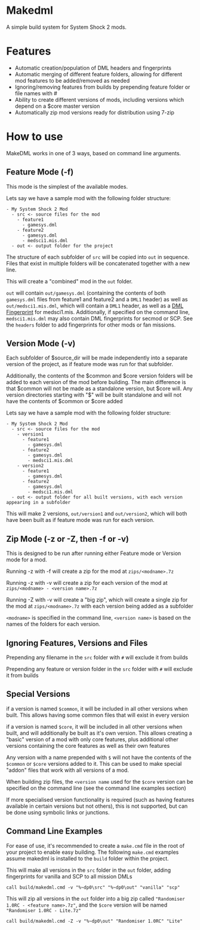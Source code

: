# Makedml
A simple build system for System Shock 2 mods.

# Features

- Automatic creation/population of DML headers and fingerprints
- Automatic merging of different feature folders, allowing for different mod features to be added/removed as needed
- Ignoring/removing features from builds by prepending feature folder or file names with #
- Ability to create different versions of mods, including versions which depend on a $core master version
- Automatically zip mod versions ready for distribution using 7-zip

# How to use

MakeDML works in one of 3 ways, based on command line arguments.

## Feature Mode (-f)

This mode is the simplest of the available modes.

Lets say we have a sample mod with the following folder structure:

```
- My System Shock 2 Mod
  - src <- source files for the mod
    - feature1
      - gamesys.dml
    - feature2
      - gamesys.dml
      - medsci1.mis.dml
  - out <- output folder for the project
```

The structure of each subfolder of ```src``` will be copied into ```out``` in sequence.
Files that exist in multiple folders will be concatenated together with a new line.

This will create a "combined" mod in the ```out``` folder.

```out``` will contain ```out/gamesys.dml``` (containing the contents of both ```gamesys.dml``` files from feature1 and feature2 and a ```DML1``` header)
as well as ```out/medsci1.mis.dml```, which will contain a ```DML1``` header, as well as a [DML Fingerprint](https://www.systemshock.org/index.php?topic=6821.0) for medsci1.mis.
Additionally, if specified on the command line, ```medsci1.mis.dml``` may also contain DML fingerprints for secmod or SCP.
See the ```headers``` folder to add fingerprints for other mods or fan missions.

## Version Mode (-v)

Each subfolder of $source_dir will be made independently into a separate version of the project,
as if feature mode was run for that subfolder.

Additionally, the contents of the $common and $core version folders will be added to each version of the mod before building.
The main difference is that $common will not be made as a standalone version, but $core will.
Any version directories starting with "$" will be built standalone and will not have the contents of $common or $core added

Lets say we have a sample mod with the following folder structure:

```
- My System Shock 2 Mod
  - src <- source files for the mod
    - version1
      - feature1
        - gamesys.dml
      - feature2
        - gamesys.dml
        - medsci1.mis.dml
    - version2
      - feature1
        - gamesys.dml
      - feature2
        - gamesys.dml
        - medsci1.mis.dml
  - out <- output folder for all built versions, with each version appearing in a subfolder
```

This will make 2 versions, ```out/version1``` and ```out/version2```, which will both have been built as if feature mode was run for each version.

## Zip Mode (-z or -Z, then -f or -v)

This is designed to be run after running either Feature mode or Version mode for a mod.

Running -z with -f will create a zip for the mod at ```zips/<modname>.7z```

Running -z with -v will create a zip for each version of the mod at ```zips/<modname> - <version name>.7z```

Running -Z with -v will create a "big zip", which will create a single zip for the mod at ```zips/<modname>.7z``` with each version being added as a subfolder

```<modname>``` is specified in the command line, ```<version name>``` is based on the names of the folders for each version.

## Ignoring Features, Versions and Files

Prepending any filename in the ```src``` folder with ```#``` will exclude it from builds

Prepending any feature or version folder in the ```src``` folder with ```#``` will exclude it from builds

## Special Versions

if a version is named ```$common```, it will be included in all other versions when built. This allows having some common files that will exist in every version

if a version is named ```$core```, it will be included in all other versions when built, and will additionally be built as it's own version.
This allows creating a "basic" version of a mod with only core features, plus additional other versions containing the core features as well as their own features

Any version with a name prepended with ```$``` will not have the contents of the ```$common``` or ```$core``` versions added to it. This can be used to make special "addon" files that work with all versions of a mod.

When building zip files, the ```<version name``` used for the ```$core``` version can be specified on the command line (see the command line examples section)

If more specialised version functionality is required (such as having features available in certain versions but not others), this is not supported, but can be done using symbolic links or junctions.

## Command Line Examples

For ease of use, it's recommended to create a ```make.cmd``` file in the root of your project to enable easy building. The following ```make.cmd``` examples assume makedml is installed to the ```build``` folder within the project.

This will make all versions in the ```src``` folder in the ```out``` folder, adding fingerprints for vanilla and SCP to all mission DMLs
```
call build/makedml.cmd -v "%~dp0\src" "%~dp0\out" "vanilla" "scp"
```

This will zip all versions in the ```out``` folder into a big zip called ```"Randomiser 1.0RC - <feature name>.7z"```, and the ```$core``` version will be named ```"Randomiser 1.0RC - Lite.7z"```
```
call build/makedml.cmd -Z -v "%~dp0\out" "Randomiser 1.0RC" "Lite"
```

